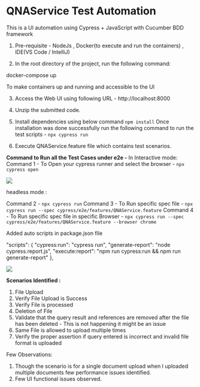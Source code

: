 # QNAService Test Automation

This is a UI automation using Cypress + JavaScript with Cucumber BDD framework

1. Pre-requisite  - NodeJs , Docker(to execute and run the containers) , IDE(VS Code / IntelliJ)

2. In the root directory of the project, run the following command:

docker-compose up 

  To make containers up and running and accessible to the UI

3. Access the Web UI using following URL - http://localhost:8000

4. Unzip the submitted code.
5. Install dependencies using below command 
   `npm install`
Once installation was done successfully run the following command to run the test scripts - `npx cypress run`

10. Execute QNAService.feature file which contains test scenarios.


**Command to Run all the Test Cases under e2e -**
In Interactive mode:
Command 1 - To Open your cypress runner and select the browser - `npx cypress open`

![](C:\Users\inthi\Desktop\Tetscase.png)

headless mode :

Command 2 - `npx cypress run`
Command 3 - To Run specific spec file - `npx cypress run --spec cypress/e2e/features/QNAService.feature`
Command 4 - To Run specific spec file in specific Browser - `npx cypress run --spec cypress/e2e/features/QNAService.feature --browser chrome`

Added auto scripts in package.json file 

"scripts": {
    "cypress:run": "cypress run",
    "generate-report": "node cypress.report.js",
    "execute:report": "npm run cypress:run && npm run generate-report"
  },

![](C:\Users\inthi\Desktop\report.png)

**Scenarios Identified  :**
1. File Upload
2. Verify File Upload is Success
3. Verify File is processed
4. Deletion of File
5. Validate that the query result and references are removed after the file has been deleted - This is not happening it might be an issue
6. Same File is allowed to upload multiple times
7. Verify the proper assertion if query entered is incorrect and invalid file format is uploaded

Few Observations:
1. Though the scenario is for a single document upload when I uploaded multiple documents few performance issues identified.
2. Few UI functional issues observed.

